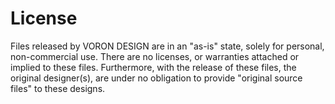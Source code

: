 # License

Files released by VORON DESIGN are in an "as-is" state, solely for personal, non-commercial use. 
There are no licenses, or warranties attached or implied to these files. 
Furthermore, with the release of these files, the original designer(s), are under no obligation to provide "original source files" to these designs.
